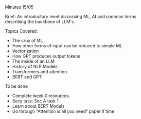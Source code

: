 Minutes 15/05

Brief: An introductory meet discussing ML, AI and common terms describing the backbone of LLM's. 

Topics Covered:
- The crux of ML
- How other forms of input can be reduced to simple ML
- Vectorization 
- How GPT produces output tokens
- The inside of an LLM
- History of NLP Models
- Transformers and attention
- BERT and GPT 

To be done
- Complete week 0 resources.
- Secy task: Sec A task 1
- Learn about BERT Models
- Go through "Attention is all you need" paper if time

